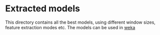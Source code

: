 # Extracted models

This directory contains all the best models, using different window sizes, feature extraction modes etc.
The models can be used in [weka](https://waikato.github.io/weka-wiki/downloading_weka/)